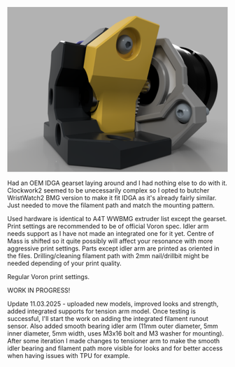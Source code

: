![alt text](https://github.com/minilogique/ww-extruder-for-idga/blob/main/WW%20IDGA%20smooth%20idler%20sideview.PNG)

Had an OEM IDGA gearset laying around and I had nothing else to do with it. Clockwork2 seemed to be unecessarily complex so I opted to butcher WristWatch2 BMG version to make it fit IDGA as it's already fairly similar. Just needed to move the filament path and match the mounting pattern.

Used hardware is identical to A4T WWBMG extruder list except the gearset. Print settings are recommended to be of official Voron spec. Idler arm needs support as I have not made an integrated one for it yet. Centre of Mass is shifted so it quite possibly will affect your resonance with more aggressive print settings. Parts except idler arm are printed as oriented in the files. Drilling/cleaning filament path with 2mm nail/drillbit might be needed depending of your print quality.

Regular Voron print settings.

WORK IN PROGRESS!

Update 11.03.2025 - uploaded new models, improved looks and strength, added integrated supports for tension arm model. Once testing is successful, I'll start the work on adding the integrated filament runout sensor. Also added smooth bearing idler arm (11mm outer diameter, 5mm inner diameter, 5mm width, uses M3x16 bolt and M3 washer for mounting). After some iteration I made changes to tensioner arm to make the smooth idler bearing and filament path more visible for looks and for better access when having issues with TPU for example.
